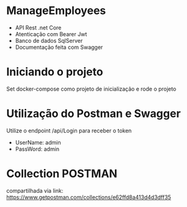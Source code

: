 # ManageEmployees

- API Rest .net Core
- Atenticação com Bearer Jwt
- Banco de dados SqlServer
- Documentação feita com Swagger

# Iniciando o projeto
Set docker-compose como projeto de inicialização e rode o projeto

# Utilização do Postman e Swagger
Utilize o endpoint /api/Login para receber o token
- UserName: admin
- PassWord: admin

# Collection POSTMAN 
compartilhada via link:
https://www.getpostman.com/collections/e62ffd8a413d4d3dff35
